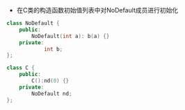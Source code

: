 -  在C类的构造函数初始值列表中对NoDefault成员进行初始化

```cpp
class NoDefault {
	public:
		NoDefault(int a): b(a) {}
	private:
			int b;
};

class C {
	public:
		C():nd(0) {}
	private:
		NoDefault nd;
};
```
